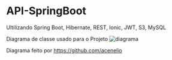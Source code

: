 # API-SpringBoot

Ultilizando Spring Boot, Hibernate, REST, Ionic, JWT, S3, MySQL

Diagrama de classe usado para o Projeto
![diagrama](https://user-images.githubusercontent.com/54627187/84020659-882c2780-a959-11ea-9ee2-ab2832748647.png)

Diagrama feito por https://github.com/acenelio
